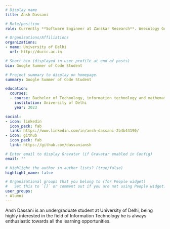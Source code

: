 ```yaml
---
# Display name
title: Ansh Dassani

# Role/position
role: Currently **Software Engineer at Zanskar Research**. Weecology Google Summer of Code Student

# Organizations/Affiliations
organizations:
- name: University of Delhi
  url: http://ducic.ac.in

# Short bio (displayed in user profile at end of posts)
bio: Google Summer of Code Student

# Project summary to display on homepage.
summary: Google Summer of Code Student

education:
  courses:
  - course: Bachelor of Technology, information technology and mathematical innovation
    institution: University of Delhi
    year: 2023

social:
- icon: linkedin
  icon_pack: fab
  link: https://www.linkedin.com/in/ansh-dassani-2b4b44190/
- icon: github
  icon_pack: fab
  link: https://github.com/dassaniansh

# Enter email to display Gravatar (if Gravatar enabled in Config)
email: ""

# Highlight the author in author lists? (true/false)
highlight_name: false

# Organizational groups that you belong to (for People widget)
#   Set this to `[]` or comment out if you are not using People widget.
user_groups:
- Alumni
---
```


Ansh Dassani is an undergraduate student at University of Delhi, being highly interested in the field of Information Technology he is always enthusiastic towards all the learning opportunities.
